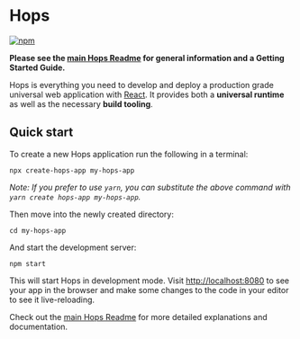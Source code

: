 # Hops

[![npm](https://img.shields.io/npm/v/hops/latest.svg)](https://www.npmjs.com/package/hops)

**Please see the [main Hops Readme](https://github.com/xing/hops/blob/master/README.md) for general information and a Getting Started Guide.**

Hops is everything you need to develop and deploy a production grade universal web application with [React](https://facebook.github.io/react/). It provides both a **universal runtime** as well as the necessary **build tooling**.

## Quick start

To create a new Hops application run the following in a terminal:

```shell
npx create-hops-app my-hops-app
```

_Note: If you prefer to use `yarn`, you can substitute the above command with `yarn create hops-app my-hops-app`._

Then move into the newly created directory:

```shell
cd my-hops-app
```

And start the development server:

```shell
npm start
```

This will start Hops in development mode. Visit [http://localhost:8080](http://localhost:8080) to see your app in the browser and make some changes to the code in your editor to see it live-reloading.

Check out the [main Hops Readme](https://github.com/xing/hops/blob/master/README.md) for more detailed explanations and documentation.
